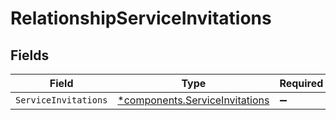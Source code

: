 # RelationshipServiceInvitations


## Fields

| Field                                                                           | Type                                                                            | Required                                                                        | Description                                                                     |
| ------------------------------------------------------------------------------- | ------------------------------------------------------------------------------- | ------------------------------------------------------------------------------- | ------------------------------------------------------------------------------- |
| `ServiceInvitations`                                                            | [*components.ServiceInvitations](../../models/components/serviceinvitations.md) | :heavy_minus_sign:                                                              | N/A                                                                             |